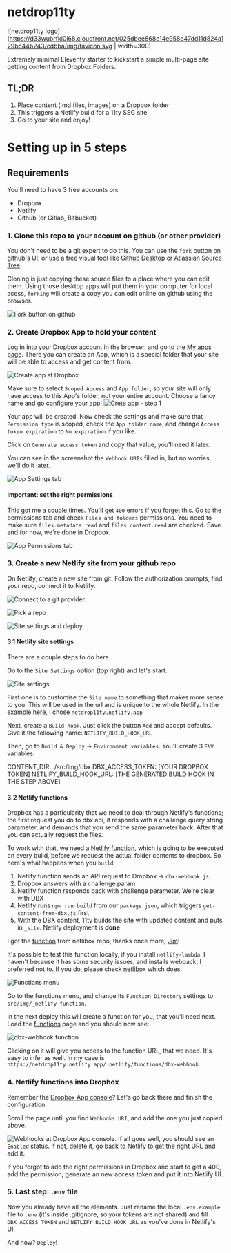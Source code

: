# netdrop11ty

![netdrop11ty logo](https://d33wubrfki0l68.cloudfront.net/025dbee868c14e958e47dd11d824a129bc44b243/cdbba/img/favicon.svg | width=300)

Extremely minimal Eleventy starter to kickstart a simple multi-page site getting content from Dropbox Folders.

## TL;DR

1. Place content (.md files, images) on a Dropbox folder
2. This triggers a Netlify build for a 11ty SSG site
3. Go to your site and enjoy!

# Setting up in 5 steps

## Requirements

You'll need to have 3 free accounts on:

- Dropbox
- Netlify
- Github (or Gitlab, Bitbucket)

### 1. Clone this repo to your account on github (or other provider)

You don't need to be a git expert to do this. You can use the `fork` button on github's UI, or use a free visual tool like [Github Desktop](https://desktop.github.com/) or [Atlassian Source Tree](https://www.sourcetreeapp.com/).

Cloning is just copying these source files to a place where you can edit them. Using those desktop apps will put them in your computer for local acess, `forking` will create a copy you can edit online on github using the browser.

![Fork button on github](src/img/fork.png)

### 2. Create Dropbox App to hold your content

Log in into your Dropbox account in the browser, and go to the [My apps page](https://www.dropbox.com/developers/apps). There you can create an App, which is a special folder that your site will be able to access and get content from.

![Create app at Dropbox](src/img/create-app.png)

Make sure to select `Scoped Access` and `App folder`, so your site will only have access to this App's folder, not your entire account. Choose a fancy name and go configure your app!
![Crete app - step 1](src/img/create1.png)

Your app will be created. Now check the settings and make sure that `Permission type` is scoped, check the `App folder name`, and change `Access token expiration` to `No expiration` if you like.

Click on `Generate access token` and copy that value, you'll need it later.

You can see in the screenshot the `Webhook URIs` filled in, but no worries, we'll do it later.

![App Settings tab](src/img/settings.png)

#### Important: set the right permissions

This got me a couple times. You'll get `400` errors if you forget this. Go to the permissions tab and check `Files and folders` permissions. You need to make sure `files.metadata.read` and `files.content.read` are checked. Save and for now, we're done in Dropbox.

![App Permissions tab](src/img/permissions.png)

### 3. Create a new Netlify site from your github repo

On Netlify, create a new site from git. Follow the authorization prompts, find your repo, connect it to Netlify.

![Connect to a git provider](src/img/netlify1.png)

![Pick a repo](src/img/netlify2.png)

![Site settings and deploy](src/img/netlify3.png)

#### 3.1 Netlify site settings

There are a couple steps to do here.

Go to the `Site Settings` option (top right) and let's start.

![Site settings](src/img/netlify4.png)

First one is to customise the `Site name` to something that makes more sense to you. This will be used in the url and is unique to the whole Netlify. In the example here, I chose `netdrop11ty.netlify.app`

Next, create a `Build hook`. Just click the button `Add` and accept defaults. Give it the following name: `NETLIFY_BUILD_HOOK_URL`

Then, go to `Build & Deploy` → `Environment variables`. You'll create 3 `ENV` variables:

<div class="dbx-contents pre">CONTENT_DIR: ./src/img/dbx
DBX_ACCESS_TOKEN: [YOUR DROPBOX TOKEN]
NETLIFY_BUILD_HOOK_URL: [THE GENERATED BUILD HOOK IN THE STEP ABOVE]
</div>

#### 3.2 Netlify functions

Dropbox has a particularity that we need to deal through Netlify's functions; the first request you do to dbx api, it responds with a challenge query string parameter, and demands that you send the same parameter back. After that you can actually request the files.

To work with that, we need a [Netlify function](https://docs.netlify.com/functions/overview/?_ga=2.144098101.108854660.1628386823-1325281063.1626650890), which is going to be executed on every build, before we request the actual folder contents to dropbox. So here's what happens when you `build`:

1. Netlify function sends an API request to Dropbox → `dbx-webhook.js`
2. Dropbox answers with a challenge param
3. Netlify function responds back with challenge parameter. We're clear with DBX
4. Netlify runs `npm run build` from our `package.json`, which triggers `get-content-from-dbx.js` first
5. With the DBX content, 11ty builds the site with updated content and puts in `_site`. Netlify deployment is **done**

I got the [function](https://github.com/jimniels/netlibox/blob/master/src/img/_netlify-functions/dropbox-webhook.js) from netlibox repo, thanks once more, [Jim](https://github.com/jimniels)!

It's possible to test this function locally, if you install `netlify-lambda`. I haven't because it has some security issues, and installs webpack; I preferred not to. If you do, please check [netlibox](https://github.com/jimniels/netlibox/) which does.

![Functions menu](src/img/netlify5.png)

Go to the functions menu, and change its `Function Directory` settings to `src/img/_netlify-function`.

In the next deploy this will create a function for you, that you'll need next. Load the [functions](https://app.netlify.com/sites/netdrop11ty/functions) page and you should now see:

![dbx-webhook function](src/img/netlify7.png)

Clicking on it will give you access to the function URL, that we need. It's easy to infer as well. In my case is `https://netdrop11ty.netlify.app/.netlify/functions/dbx-webhook`

### 4. Netlify functions into Dropbox

Remember the [Dropbox App console](https://www.dropbox.com/developers/apps)? Let's go back there and finish the configuration.

Scroll the page until you find `Webhooks URI`, and add the one you just copied above.

![Webhooks at Dropbox App console](src/img/webhooks-dbx.png). If all goes well, you should see an `Enabled` status. If not, delete it, go back to Netlify to get the right URL and add it.

If you forgot to add the right permissions in Dropbox and start to get a 400, add the permission, generate an new access token and put it into Netlify UI.

### 5. Last step: `.env` file

Now you already have all the elements. Just rename the local `.env.example` file to `.env` (it's inside .gitignore, so your tokens are not shared) and fill `DBX_ACCESS_TOKEN` and `NETLIFY_BUILD_HOOK_URL` as you've done in Netlify's UI.

And now? `Deploy`!
